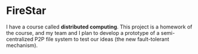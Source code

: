# FireStar
I have a course called **distributed computing**. This project is a  homework of the course, and my team and I plan to develop a prototype of a semi-centralized P2P file system to test our ideas (the new fault-tolerant mechanism).

